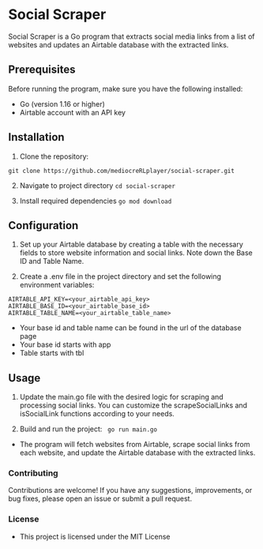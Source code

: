 # Social Scraper

Social Scraper is a Go program that extracts social media links from a list of websites and updates an Airtable database with the extracted links.

## Prerequisites

Before running the program, make sure you have the following installed:

- Go (version 1.16 or higher)
- Airtable account with an API key

## Installation

1. Clone the repository:

```shell
git clone https://github.com/mediocreRLplayer/social-scraper.git
```

2. Navigate to project directory
  `cd social-scraper`

3. Install required dependencies
  `go mod download`

## Configuration

1. Set up your Airtable database by creating a table with the necessary fields to store website information and social links. Note down the Base ID and Table Name.

2. Create a .env file in the project directory and set the following environment variables: 
```
AIRTABLE_API_KEY=<your_airtable_api_key>
AIRTABLE_BASE_ID=<your_airtable_base_id>
AIRTABLE_TABLE_NAME=<your_airtable_table_name>
```
  - Your base id and table name can be found in the url of the database page
  - Your base id starts with app
  - Table starts with tbl

## Usage

1. Update the main.go file with the desired logic for scraping and processing social links. You can customize the scrapeSocialLinks and isSocialLink functions according to your needs.

2. Build and run the project:
` go run main.go`

  - The program will fetch websites from Airtable, scrape social links from each website, and update the Airtable database with the extracted links.

### Contributing

Contributions are welcome! If you have any suggestions, improvements, or bug fixes, please open an issue or submit a pull request.

### License

* This project is licensed under the MIT License 

